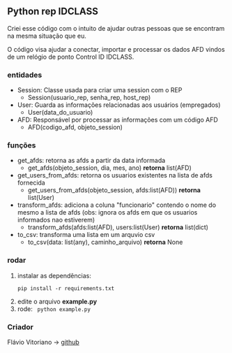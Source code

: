 ## Python rep IDCLASS 

Criei esse código com o intuito de ajudar outras pessoas que se encontram na mesma situação que eu.


O código visa ajudar a conectar, importar e processar os dados AFD vindos de um relógio de ponto Control ID IDCLASS.


### entidades
* Session: Classe usada para criar uma session com o REP
	* Session(usuario_rep, senha_rep, host_rep)
* User: Guarda as informações relacionadas aos usuários (empregados)
	* User(data_do_usuario) 
* AFD: Responsável por processar as informações com um código AFD
	* AFD(codigo_afd, objeto_session) 

### funções
* get_afds: retorna as afds a partir da data informada
	* get_afds(objeto_session, dia, mes, ano) **retorna** list(AFD)
* get_users_from_afds: retorna os usuarios existentes na lista de afds fornecida 
	* get_users_from_afds(objeto_session, afds:list(AFD)) **retorna** list(User)
* transform_afds: adiciona a coluna "funcionario" contendo o nome do mesmo a lista de afds (obs: ignora os afds em que os usuarios informados nao estiverem) 
	* transform_afds(afds:list(AFD), users:list(User) **retorna** list(dict)
* to_csv: transforma uma lista em um arquvio csv 
	* to_csv(data: list(any), caminho_arquivo) **retorna** None

### rodar
1. instalar as dependências:
    ```
    pip install -r requirements.txt
    ```
2. edite o arquivo **example.py**
3. rode: ``` python example.py```

    
### Criador
Flávio Vitoriano ->  [github](https://www.github.com/flavioVitoriano)
